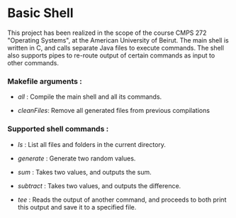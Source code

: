 # Basic Shell

This project has been realized in the scope of the course CMPS 272 "Operating Systems", at the American University of Beirut. The main shell is written in C, and calls separate Java files to execute commands. The shell also supports pipes to re-route output of certain commands as input to other commands.

### Makefile arguments :

- *all* : Compile the main shell and all its commands.  

- *cleanFiles*: Remove all generated files from previous compilations

### Supported shell commands :

- *ls* : List all files and folders in the current directory.

- *generate* : Generate two random values.

- *sum* : Takes two values, and outputs the sum.

- *subtract* : Takes two values, and outputs the difference.

- *tee* : Reads the output of another command, and proceeds to both print this output and save it to a specified file.
